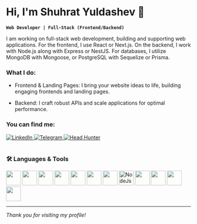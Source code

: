 <!-- <p align="center">
<img src="https://i.pinimg.com/736x/16/00/fd/1600fd3d9bca436801ed06f2185d88cb.jpg" alt="Banner" height="200px" style="object-fit: cover; border-radius: 20px; " width="100%" />
</p>-->

# Hi, I'm Shuhrat Yuldashev 👋

**`Web Developer | Full-Stack (Frontend/Backend)`**

I am working on full-stack web development, building and supporting web applications. For the frontend, I use React or Next.js. On the backend, I work with Node.js along with Express or NestJS. For databases, I utilize MongoDB with Mongoose, or PostgreSQL with Sequelize or Prisma.



### What I do:
- Frontend & Landing Pages: I bring your website ideas to life, building engaging frontends and landing pages.

- Backend: I craft robust APIs and scale applications for optimal performance.


### You can find me:

<p align="left">
  <a href="https://www.linkedin.com/in/shuhrat-yuldoshev-2b1198302/">
    <img alt="LinkedIn" title="Follow me on LinkedIn" 
         src="https://img.shields.io/badge/Follow%20on%20LinkedIn-0A66C2?style=for-the-badge&logo=linkedin&logoColor=white"/>
  </a>
  <a href="https://t.me/ysh2009uz">
    <img alt="Telegram" title="Find me on Telegram" 
         src="https://img.shields.io/badge/Find%20me%20on%20Telegram-26A5E4?style=for-the-badge&logo=telegram&logoColor=white"/>
  </a>
  <a href="https://tashkent.hh.uz/resume/905814e4ff0d0da5350039ed1f465634386164">
    <img alt="Head Hunter" title="Follow me on HeadHunter" 
         src="https://img.shields.io/badge/Follow%20me%20on%20HeadHunter-E4002B?labelColor=E4002B&color=E4002B&style=for-the-badge&logoColor=white"/>
  </a>
</p>


#


### 🛠️ Languages & Tools

<p>
  <img width="40px" height="40px" style="paddong: 20px" src="https://img.icons8.com/color/200/git.png" alt=""GIT/>
  <img width="40px" height="40px" style="paddong: 20px" src="https://upload.wikimedia.org/wikipedia/commons/thumb/6/61/HTML5_logo_and_wordmark.svg/2048px-HTML5_logo_and_wordmark.svg.png" alt=""HTML/>
  <img width="40px" height="40px" style="paddong: 20px" src="https://brandslogos.com/wp-content/uploads/images/large/css-logo.png" alt=""CSS/>
  <img width="40px" height="40px" style="paddong: 20px" src="https://upload.wikimedia.org/wikipedia/commons/thumb/6/6a/JavaScript-logo.png/250px-JavaScript-logo.png" alt=""JS/>
  <img width="40px" height="40px" style="paddong: 20px" src="https://cdn-icons-png.flaticon.com/256/5968/5968381.png" alt=""TS/>
  <img width="40px" height="40px" style="paddong: 20px" src="https://cdn4.iconfinder.com/data/icons/logos-3/600/React.js_logo-512.png" alt=""React/>
  <img width="40px" height="40px" style="paddong: 20px" src="https://static-00.iconduck.com/assets.00/nextjs-icon-1024x1024-5et230l7.png" alt=""Nextjs/>
  <img width="40px" height="40px" style="paddong: 20px" src="https://upload.wikimedia.org/wikipedia/commons/d/d9/Node.js_logo.svg" alt="NodeJs"/>
  <img width="40px" height="40px" style="paddong: 20px" src="https://img.icons8.com/color/512/express-js.png" alt=""Express/>
  <img width="40px" height="40px" style="paddong: 20px" src="https://static-00.iconduck.com/assets.00/nestjs-icon-512x510-9nvpcyc3.png" alt=""NestJS/>
  <img width="40px" height="40px" style="paddong: 20px" src="https://static-00.iconduck.com/assets.00/postgresql-icon-1987x2048-v2fkmdaw.png" alt=""PSql/>
  <img width="40px" height="40px" style="paddong: 20px" src="https://static-00.iconduck.com/assets.00/database-mongo-db-icon-980x1024-1q3t2p6x.png" alt=""MongoDB/>
</p>

<!-- Add or remove tools as appropriate -->

---

*Thank you for visiting my profile!*
